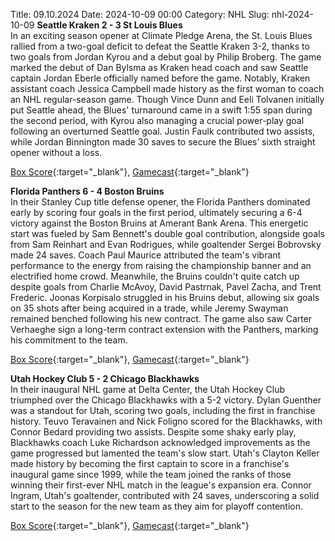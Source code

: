 Title: 09.10.2024
Date: 2024-10-09 00:00
Category: NHL 
Slug: nhl-2024-10-09 
**Seattle Kraken 2 - 3 St Louis Blues**  
In an exciting season opener at Climate Pledge Arena, the St. Louis Blues rallied from a two-goal deficit to defeat the Seattle Kraken 3-2, thanks to two goals from Jordan Kyrou and a debut goal by Philip Broberg. The game marked the debut of Dan Bylsma as Kraken head coach and saw Seattle captain Jordan Eberle officially named before the game. Notably, Kraken assistant coach Jessica Campbell made history as the first woman to coach an NHL regular-season game. Though Vince Dunn and Eeli Tolvanen initially put Seattle ahead, the Blues' turnaround came in a swift 1:55 span during the second period, with Kyrou also managing a crucial power-play goal following an overturned Seattle goal. Justin Faulk contributed two assists, while Jordan Binnington made 30 saves to secure the Blues’ sixth straight opener without a loss. 

[Box Score](/gamecenter/stl-vs-sea/2024/10/08/2024020003){:target="_blank"}, [Gamecast](https://www.nhl.com/news/st-louis-blues-seattle-kraken-game-recap-october-8){:target="_blank"}<br>

**Florida Panthers 6 - 4 Boston Bruins**  
In their Stanley Cup title defense opener, the Florida Panthers dominated early by scoring four goals in the first period, ultimately securing a 6-4 victory against the Boston Bruins at Amerant Bank Arena. This energetic start was fueled by Sam Bennett's double goal contribution, alongside goals from Sam Reinhart and Evan Rodrigues, while goaltender Sergei Bobrovsky made 24 saves. Coach Paul Maurice attributed the team's vibrant performance to the energy from raising the championship banner and an electrified home crowd. Meanwhile, the Bruins couldn't quite catch up despite goals from Charlie McAvoy, David Pastrnak, Pavel Zacha, and Trent Frederic. Joonas Korpisalo struggled in his Bruins debut, allowing six goals on 35 shots after being acquired in a trade, while Jeremy Swayman remained benched following his new contract. The game also saw Carter Verhaeghe sign a long-term contract extension with the Panthers, marking his commitment to the team. 

[Box Score](/gamecenter/bos-vs-fla/2024/10/08/2024020004){:target="_blank"}, [Gamecast](https://www.nhl.com/news/boston-bruins-florida-panthers-game-recap-october-8){:target="_blank"}<br>

**Utah Hockey Club 5 - 2 Chicago Blackhawks**  
In their inaugural NHL game at Delta Center, the Utah Hockey Club triumphed over the Chicago Blackhawks with a 5-2 victory. Dylan Guenther was a standout for Utah, scoring two goals, including the first in franchise history. Teuvo Teravainen and Nick Foligno scored for the Blackhawks, with Connor Bedard providing two assists. Despite some shaky early play, Blackhawks coach Luke Richardson acknowledged improvements as the game progressed but lamented the team's slow start. Utah's Clayton Keller made history by becoming the first captain to score in a franchise's inaugural game since 1999, while the team joined the ranks of those winning their first-ever NHL match in the league's expansion era. Connor Ingram, Utah's goaltender, contributed with 24 saves, underscoring a solid start to the season for the new team as they aim for playoff contention. 

[Box Score](/gamecenter/chi-vs-uta/2024/10/08/2024020005){:target="_blank"}, [Gamecast](https://www.nhl.com/news/chicago-blackhawks-utah-hockey-club-game-recap-october-8){:target="_blank"}<br>

